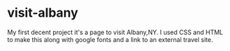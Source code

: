 # visit-albany
My first decent project it's a page to visit Albany,NY. I used CSS and HTML to make this along with google fonts and a link to an external travel site.
